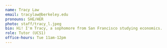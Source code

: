 ```yaml
---
name: Tracy Law
email: tracylaw@berkeley.edu
pronouns: SHE/HER
photo: staff/tracy_l.jpeg
bio: Hi! I'm Tracy, a sophomore from San Francisco studying economics. I love trying new foods (especially sweets), reading for fun and all things Disney!
role: Tutor (UCS1)
office-hours: Tue 11am-12pm
---
```

